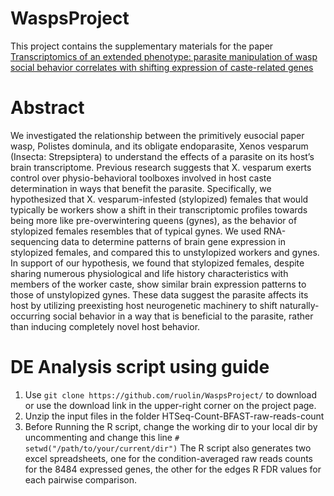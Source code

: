 
WaspsProject
========

This project contains the supplementary materials for the paper 
[Transcriptomics of an extended phenotype: parasite manipulation of wasp social behavior correlates with shifting expression of caste-related genes]()

Abstract
========
We investigated the relationship between the primitively eusocial paper wasp, Polistes dominula, and its obligate endoparasite, Xenos vesparum (Insecta: Strepsiptera) to understand the effects of a parasite on its host’s brain transcriptome. Previous research suggests that X. vesparum exerts control over physio-behavioral toolboxes involved in host caste determination in ways that benefit the parasite. Specifically, we hypothesized that X. vesparum-infested (stylopized) females that would typically be workers show a shift in their transcriptomic profiles towards being more like pre-overwintering queens (gynes), as the behavior of stylopized females resembles that of typical gynes. We used RNA-sequencing data to determine patterns of brain gene expression in stylopized females, and compared this to unstylopized workers and gynes. In support of our hypothesis, we found that stylopized females, despite sharing numerous physiological and life history characteristics with members of the worker caste, show similar brain expression patterns to those of unstylopized gynes. These data suggest the parasite affects its host by utilizing preexisting host neurogenetic machinery to shift naturally-occurring social behavior in a way that is beneficial to the parasite, rather than inducing completely novel host behavior. 

DE Analysis script using guide
==================

1. Use `git clone https://github.com/ruolin/WaspsProject/` to download or use the download link in the upper-right corner on the project page. 
2. Unzip the input files in the folder HTSeq-Count-BFAST-raw-reads-count
3. Before Running the R script, change the working dir to your local dir by uncommenting and change this line `# setwd("/path/to/your/current/dir")`
The R script also generates two excel spreadsheets, one for the condition-averaged raw reads counts for the 8484 expressed genes, the other for the edges R FDR values for each pairwise comparison.  
